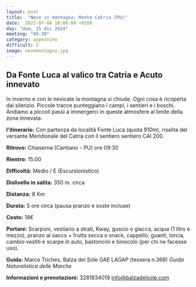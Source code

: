 ```yaml
---
layout: post
title:  "Neve in montagna: Monte Catria (PU)"
date:  2022-07-04 18:00:00 +0100
day: "dom, 15 dic 2024"
meeting: "09:30"
category: appennino 
difficult: 2
image: nevemontagna.jpg
---
```


## Da Fonte Luca al valico tra Catria e Acuto innevato

In inverno e con le nevicate la montagna si chiude. Ogni cosa è ricoperta dal silenzio. Piccole tracce punteggiano i campi, i sentieri e i boschi.
Andiamo a piccoli passi a immergerci in queste atmosfere al limite della zona innevata.


**l'itinerario:** Con partenza da località Fonte Luca (quota 910m), risalita del versante Meridionale del Catria con il sentiero sentiero CAI 200.

**Ritrovo:** Chiaserna (Cantiano - PU) ore 09:30

**Rientro:** 15:00 

**Difficoltà:** Medio / E (Escursionistico)

**Dislivello in salita:**  350 m. circa

**Distanza:** 8 Km

**Durata:** 5 ore circa (pausa pranzo e soste incluse)

**Costo:** 18€

**Portare:** Scarponi, vestiario a strati, Kway, guscio o giacca, acqua (1 litro e mezzo), pranzo al sacco + frutta secca o snack, cappello, guanti, torcia, cambio vestiti e scarpe in auto, bastoncini e binocolo (per chi ne facesse uso). 

**Guida:** Marco Triches, Balza del Sole GAE LAGAP (tessera n.368)
*Guida Naturalistica delle Marche*

**Informazioni e prenotazioni:** 3281834019 info@balzadelsole.com
